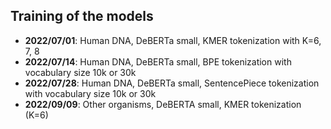 ## Training of the models

* **2022/07/01**: Human DNA, DeBERTa small, KMER tokenization with K=6, 7, 8
* **2022/07/14**: Human DNA, DeBERTa small, BPE tokenization with vocabulary size 10k or 30k
* **2022/07/28**: Human DNA, DeBERTa small, SentencePiece tokenization with vocabulary size 10k or 30k
* **2022/09/09**: Other organisms, DeBERTA small, KMER tokenization (K=6)